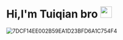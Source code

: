 # Hi,I'm Tuiqian bro <img src="https://user-images.githubusercontent.com/60353745/181254173-bea0a1ff-edb8-4f6f-8a95-3add639567d6.gif?raw=true" width="30px">






![7DCF14EE002B59EA1D23BFD6A1C754F4](https://user-images.githubusercontent.com/60353745/181685783-08490aa0-2a0f-403c-b3d2-1779aa9175c3.png)
